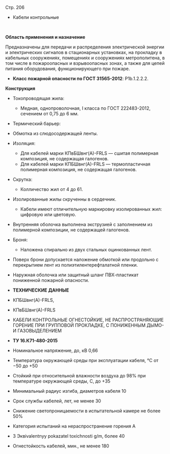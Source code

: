 Стр. 206

* Кабели контрольные  
<br>  

**Область применения и назначение**

Предназначены для передачи и распределения электрической энергии и электрических сигналов в стационарных установках, 
на прокладку в кабельных сооружениях, помещениях и сооружениях метрополитена, в том числе в пожароопасных и взрывоопасных зонах, а также для цепей питания оборудования, функционирующего при пожаре.

* **Класс пожарной опасности по ГОСТ 31565-2012**: P1b.1.2.2.2.

**Конструкция**

* Токопроводящая жила:
   * Медная, однопроволочная, I класса по ГОСТ 222483-2012, сечением от 0,75 до 6 мм.

* Термический барьер:

* Обмотка из слюдосодержащей ленты.

* Изоляция:
    * Для кабелей марки КПвБШвнг(А)-FRLS — сшитая полимерная композиция, не содержащая галогенов.
    * Для кабелей марки КПБШвнг(А)-FRLS — термопластичная полимерная композиция, не содержащая галогенов.

* Скрутка:
    * Колличество жил от 4 до 61.

* Изолированные жилы скрученны в сердечник.
    * Кабели имеют отличительную маркировку изолированных жил: цифровую или цветовую.

* Внутренняя оболочка выполнена экструзией с заполнением из полимерной композиции, не содержащей галогенов.

* Броня:
    * Наложена спирально из двух стальных оцинкованных лент.

* Поверх брони допускается наложение обмоткой или продольно с перекрытием лент из полиэтилентерефталатной пленки.

* Наружная оболочка или защитный шланг ПВХ-пластикат пониженной пожарной опасности.

* **ТЕХНИЧЕСКИЕ ДАННЫЕ**
    
* КПБШвнг(А)-FRLS,

* КПвБШвнг(А)-FRLS

* КАБЕЛИ КОНТРОЛЬНЫЕ ОГНЕСТОЙКИЕ, НЕ РАСПРОСТРАНЯЮЩИЕ ГОРЕНИЕ ПРИ ГРУППОВОЙ ПРОКЛАДКЕ, С ПОНИЖЕННЫМ ДЫМО- И ГАЗОВЫДЕЛЕНИЕМ
    
* **ТУ 16.К71-480-2015**

* Номинальное напряжение, до, кВ 0,66

* Температура окружающей среды при эксплуатации кабеля, °С от −50 до +50

* Стойкий при относительной влажности воздуха до 98% при температуре окружающей среды, С, до +35

* Минимальный радиус изгиба, диаметров кабеля 10

* Срок службы кабелей, лет, не менее 30

* Снижение светопроницаемости в испытательной камере не более 50%

* Категория испытаний на нераспространение горения A

* 3 Эквivalentnyy pokazatel toxichnosti g/m, более 40

* Огнестойкость кабелей, мин., не менее 180
